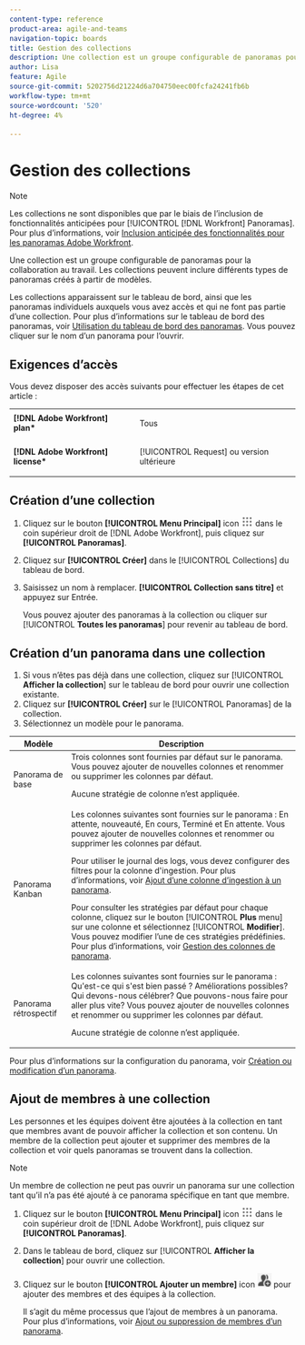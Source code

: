 ```yaml
---
content-type: reference
product-area: agile-and-teams
navigation-topic: boards
title: Gestion des collections
description: Une collection est un groupe configurable de panoramas pour la collaboration au travail.
author: Lisa
feature: Agile
source-git-commit: 5202756d21224d6a704750eec00fcfa24241fb6b
workflow-type: tm+mt
source-wordcount: '520'
ht-degree: 4%

---
```


# Gestion des collections

>[!NOTE]
>
>Les collections ne sont disponibles que par le biais de l’inclusion de fonctionnalités anticipées pour [!UICONTROL [!DNL Workfront] Panoramas]. Pour plus d’informations, voir [Inclusion anticipée des fonctionnalités pour les panoramas Adobe Workfront](/help/quicksilver/agile/get-started-with-boards/boards-early-feature-opt-in.md).

Une collection est un groupe configurable de panoramas pour la collaboration au travail. Les collections peuvent inclure différents types de panoramas créés à partir de modèles.

Les collections apparaissent sur le tableau de bord, ainsi que les panoramas individuels auxquels vous avez accès et qui ne font pas partie d’une collection. Pour plus d’informations sur le tableau de bord des panoramas, voir [Utilisation du tableau de bord des panoramas](/help/quicksilver/agile/get-started-with-boards/use-boards-page.md). Vous pouvez cliquer sur le nom d’un panorama pour l’ouvrir.

## Exigences d’accès

Vous devez disposer des accès suivants pour effectuer les étapes de cet article :

<table style="table-layout:auto"> 
 <col> 
 </col> 
 <col> 
 </col> 
 <tbody> 
  <tr> 
   <td role="rowheader"><strong>[!DNL Adobe Workfront] plan*</strong></td> 
   <td> <p>Tous</p> </td> 
  </tr> 
  <tr> 
   <td role="rowheader"><strong>[!DNL Adobe Workfront] license*</strong></td> 
   <td> <p>[!UICONTROL Request] ou version ultérieure</p> </td> 
  </tr> 
 </tbody> 
</table>

## Création d’une collection

1. Cliquez sur le bouton **[!UICONTROL Menu Principal]** icon ![Menu Principal](assets/main-menu-icon.png) dans le coin supérieur droit de [!DNL Adobe Workfront], puis cliquez sur **[!UICONTROL Panoramas]**.
1. Cliquez sur **[!UICONTROL Créer]** dans le [!UICONTROL Collections] du tableau de bord.
1. Saisissez un nom à remplacer. **[!UICONTROL Collection sans titre]** et appuyez sur Entrée.

   Vous pouvez ajouter des panoramas à la collection ou cliquer sur [!UICONTROL **Toutes les panoramas**] pour revenir au tableau de bord.

## Création d’un panorama dans une collection

1. Si vous n’êtes pas déjà dans une collection, cliquez sur [!UICONTROL **Afficher la collection**] sur le tableau de bord pour ouvrir une collection existante.
1. Cliquez sur **[!UICONTROL Créer]** sur le [!UICONTROL Panoramas] de la collection.
1. Sélectionnez un modèle pour le panorama.

| Modèle | Description |
|---------|----------|
| Panorama de base | Trois colonnes sont fournies par défaut sur le panorama. Vous pouvez ajouter de nouvelles colonnes et renommer ou supprimer les colonnes par défaut. <p>Aucune stratégie de colonne n’est appliquée. |
| Panorama Kanban | Les colonnes suivantes sont fournies sur le panorama : En attente, nouveauté, En cours, Terminé et En attente. Vous pouvez ajouter de nouvelles colonnes et renommer ou supprimer les colonnes par défaut.<p>Pour utiliser le journal des logs, vous devez configurer des filtres pour la colonne d&#39;ingestion. Pour plus d’informations, voir [Ajout d’une colonne d’ingestion à un panorama](/help/quicksilver/agile/use-boards-agile-planning-tools/add-intake-column-to-board.md). <p>Pour consulter les stratégies par défaut pour chaque colonne, cliquez sur le bouton [!UICONTROL **Plus** menu] sur une colonne et sélectionnez [!UICONTROL **Modifier**]. Vous pouvez modifier l’une de ces stratégies prédéfinies. Pour plus d’informations, voir [Gestion des colonnes de panorama](/help/quicksilver/agile/get-started-with-boards/manage-board-columns.md). |
| Panorama rétrospectif | Les colonnes suivantes sont fournies sur le panorama : Qu&#39;est-ce qui s&#39;est bien passé ? Améliorations possibles? Qui devons-nous célébrer? Que pouvons-nous faire pour aller plus vite? Vous pouvez ajouter de nouvelles colonnes et renommer ou supprimer les colonnes par défaut. <p>Aucune stratégie de colonne n’est appliquée. |

Pour plus d’informations sur la configuration du panorama, voir [Création ou modification d’un panorama](/help/quicksilver/agile/get-started-with-boards/create-edit-board.md).

## Ajout de membres à une collection

Les personnes et les équipes doivent être ajoutées à la collection en tant que membres avant de pouvoir afficher la collection et son contenu. Un membre de la collection peut ajouter et supprimer des membres de la collection et voir quels panoramas se trouvent dans la collection.

>[!NOTE]
>
>Un membre de collection ne peut pas ouvrir un panorama sur une collection tant qu’il n’a pas été ajouté à ce panorama spécifique en tant que membre.

1. Cliquez sur le bouton **[!UICONTROL Menu Principal]** icon ![Menu Principal](assets/main-menu-icon.png) dans le coin supérieur droit de [!DNL Adobe Workfront], puis cliquez sur **[!UICONTROL Panoramas]**.
1. Dans le tableau de bord, cliquez sur [!UICONTROL **Afficher la collection**] pour ouvrir une collection.
1. Cliquez sur le bouton **[!UICONTROL Ajouter un membre]** icon ![Ajouter des membres](assets/boards-addmember-spectrum-25x25.png) pour ajouter des membres et des équipes à la collection.

   Il s’agit du même processus que l’ajout de membres à un panorama. Pour plus d’informations, voir [Ajout ou suppression de membres d’un panorama](/help/quicksilver/agile/get-started-with-boards/add-members-to-board.md).

